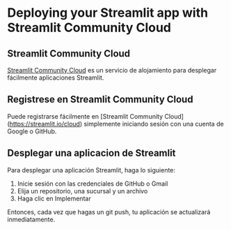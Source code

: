 # Deploying your Streamlit app with Streamlit Community Cloud

## Streamlit Community Cloud

[Streamlit Community Cloud](https://streamlit.io/cloud) es un servicio de alojamiento para desplegar fácilmente aplicaciones Streamlit.

## Registrese en Streamlit Community Cloud

Puede registrarse fácilmente en [Streamlit Community Cloud] (https://streamlit.io/cloud) simplemente iniciando sesión con una cuenta de Google o GitHub.

## Desplegar una aplicacion de Streamlit

Para desplegar una aplicación Streamlit, haga lo siguiente:
1. Inicie sesión con las credenciales de GitHub o Gmail
2. Elija un repositorio, una sucursal y un archivo
3. Haga clic en Implementar

Entonces, cada vez que hagas un git push, tu aplicación se actualizará inmediatamente.
